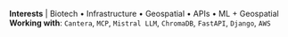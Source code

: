 **Interests** | Biotech • Infrastructure • Geospatial • APIs • ML + Geospatial
**Working with**: `Cantera`, `MCP`, `Mistral LLM`, `ChromaDB`, `FastAPI`, `Django`, `AWS`
